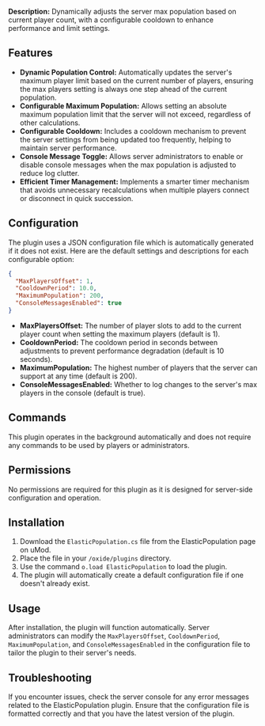 **Description:** Dynamically adjusts the server max population based on current player count, with a configurable cooldown to enhance performance and limit settings.

## Features
- **Dynamic Population Control:** Automatically updates the server's maximum player limit based on the current number of players, ensuring the max players setting is always one step ahead of the current population.
- **Configurable Maximum Population:** Allows setting an absolute maximum population limit that the server will not exceed, regardless of other calculations.
- **Configurable Cooldown:** Includes a cooldown mechanism to prevent the server settings from being updated too frequently, helping to maintain server performance.
- **Console Message Toggle:** Allows server administrators to enable or disable console messages when the max population is adjusted to reduce log clutter.
- **Efficient Timer Management:** Implements a smarter timer mechanism that avoids unnecessary recalculations when multiple players connect or disconnect in quick succession.

## Configuration
The plugin uses a JSON configuration file which is automatically generated if it does not exist. Here are the default settings and descriptions for each configurable option:

```json
{
  "MaxPlayersOffset": 1,
  "CooldownPeriod": 10.0,
  "MaximumPopulation": 200,
  "ConsoleMessagesEnabled": true
}
```
- **MaxPlayersOffset:** The number of player slots to add to the current player count when setting the maximum players (default is 1).
- **CooldownPeriod:** The cooldown period in seconds between adjustments to prevent performance degradation (default is 10 seconds).
- **MaximumPopulation:** The highest number of players that the server can support at any time (default is 200).
- **ConsoleMessagesEnabled:** Whether to log changes to the server's max players in the console (default is true).

## Commands
This plugin operates in the background automatically and does not require any commands to be used by players or administrators.

## Permissions
No permissions are required for this plugin as it is designed for server-side configuration and operation.

## Installation
1. Download the `ElasticPopulation.cs` file from the ElasticPopulation page on uMod.
2. Place the file in your `/oxide/plugins` directory.
3. Use the command `o.load ElasticPopulation` to load the plugin.
4. The plugin will automatically create a default configuration file if one doesn't already exist.

## Usage
After installation, the plugin will function automatically. Server administrators can modify the `MaxPlayersOffset`, `CooldownPeriod`, `MaximumPopulation`, and `ConsoleMessagesEnabled` in the configuration file to tailor the plugin to their server's needs.

## Troubleshooting
If you encounter issues, check the server console for any error messages related to the ElasticPopulation plugin. Ensure that the configuration file is formatted correctly and that you have the latest version of the plugin.